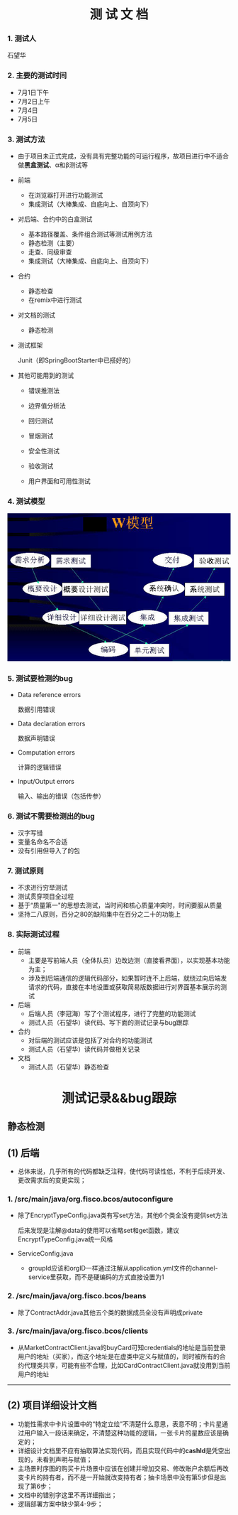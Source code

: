 # 		  <center>测 试 文 档</center>

### 1. 测试人

石望华

### 2. 主要的测试时间

* 7月1日下午
* 7月2日上午
* 7月4日
* 7月5日

### 3. 测试方法

* 由于项目未正式完成，没有具有完整功能的可运行程序，故项目进行中不适合做**黑盒测试**、α和β测试等

- 前端

  * 在浏览器打开进行功能测试
  * 集成测试（大棒集成、自底向上、自顶向下）

- 对后端、合约中的白盒测试

  * 基本路径覆盖、条件组合测试等测试用例方法

  - 静态检测（主要）
  - 走查、同级审查
  - 集成测试（大棒集成、自底向上、自顶向下）

- 合约

  * 静态检查
  * 在remix中进行测试

- 对文档的测试

  * 静态检测

- 测试框架

  Junit（即SpringBootStarter中已搭好的）

- 其他可能用到的测试

  * 错误推测法
  * 边界值分析法
  
  * 回归测试
  * 冒烟测试
  * 安全性测试
  * 验收测试
  * 用户界面和可用性测试

### 4. 测试模型

![c1](images/c1.png)

### 5. 测试要检测的bug

* Data reference errors

  数据引用错误

* Data declaration errors

  数据声明错误

* Computation errors

  计算的逻辑错误

* Input/Output errors

  输入、输出的错误（包括传参）

### 6. 测试不需要检测出的bug

* 汉字写错
* 变量名命名不合适
* 没有引用但导入了的包

### 7. 测试原则

* 不求进行穷举测试
* 测试贯穿项目全过程
* 基于“质量第一"的思想去测试，当时间和核心质量冲突时，时间要服从质量
* 坚持二八原则，百分之80的缺陷集中在百分之二十的功能上

### 8. 实际测试过程

* 前端
  * 主要是写前端人员（全体队员）边改边测（直接看界面），以实现基本功能为主；
  * 涉及到后端通信的逻辑代码部分，如果暂时连不上后端，就绕过向后端发请求的代码，直接在本地设置或获取简易版数据进行对界面基本展示的测试
* 后端
  * 后端人员（李冠海）写了个测试程序，进行了完整的功能测试
  * 测试人员（石望华）读代码、写下面的测试记录与bug跟踪
* 合约
  * 对后端的测试应该是包括了对合约的功能测试
  * 测试人员（石望华）读代码并做相关记录
* 文档
  * 测试人员（石望华）静态检查



#       <center>测试记录&&bug跟踪</center>

##                                         静态检测

## (1) 后端

* 总体来说，几乎所有的代码都缺乏注释，使代码可读性低，不利于后续开发、更改需求后的变更实现；

### 1. /src/main/java/org.fisco.bcos/autoconfigure

* 除了EncryptTypeConfig.java类有写set方法，其他6个类全没有提供set方法

  后来发现是注解@data的使用可以省略set和get函数，建议EncryptTypeConfig.java统一风格

* ServiceConfig.java
  
  * groupId应该和orgID一样通过注解从application.yml文件的channel-service里获取，而不是硬编码的方式直接设置为1

### 2. /src/main/java/org.fisco.bcos/beans

* 除了ContractAddr.java其他五个类的数据成员全没有声明成private

### 3. /src/main/java/org.fisco.bcos/clients

* 从MarketContractClient.java的buyCard可知credentials的地址是当前登录用户的地址（买家），而这个地址是在虚类中定义与赋值的，同时被所有的合约代理类共享，可能有些不合理，比如CardContractClient.java就没用到当前用户的地址

------



## (2) 项目详细设计文档

* 功能性需求中卡片设置中的“特定立绘”不清楚什么意思，表意不明；卡片星通过用户输入一段话来确定，不清楚这种功能的逻辑，一张卡片的星数应该是确定的；
* 详细设计文档里不应有抽取算法实现代码，而且实现代码中的**cashId**是凭空出现的，未看到声明与赋值；
* 主场景时序图的购买卡片场景中应该在创建并增加交易、修改账户余额后再改变卡片的持有者，而不是一开始就改变持有者；抽卡场景中没有第5步但是出现了第6步；
* 文档中的错别字这里不再详细指出；
* 逻辑部署方案中缺少第4-9步；